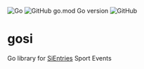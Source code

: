 ![Go](https://github.com/qba73/gosi/workflows/Go/badge.svg)
![GitHub go.mod Go version](https://img.shields.io/github/go-mod/go-version/qba73/gosi)
![GitHub](https://img.shields.io/github/license/qba73/gosi)


# gosi
Go library for [SiEntries](https://www.sientries.co.uk/index.php) Sport Events
